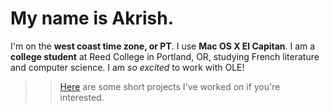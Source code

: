 # My name is Akrish.

I'm on the **west coast time zone, or PT**. I use **Mac OS X El Capitan**. I am a **college student** at Reed College in Portland, OR, studying French literature and computer science. I am _so excited_ to work with OLE!

>> [Here](https://github.com/adhikara) are some short projects I've worked on if you're interested.
